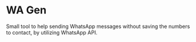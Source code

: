 # WA Gen

Small tool to help sending WhatsApp messages without saving the numbers to contact, by utilizing WhatsApp API.
